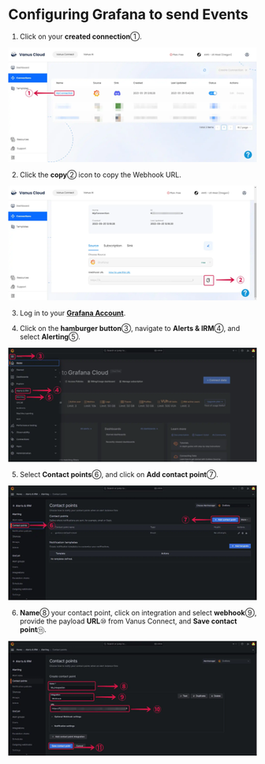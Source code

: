 # Configuring Grafana to send Events

1. Click on your **created connection**①.

![](images/grafana-source-3.webp)

2. Click the **copy**② icon to copy the Webhook URL.

![](images/grafana-source-4.webp)

3. Log in to your [**Grafana Account**](https://grafana.com).

4. Click on the **hamburger button**③, navigate to **Alerts & IRM**④, and select **Alerting**⑤.

![](images/grafana-source-5.webp)

5. Select **Contact points**⑥, and click on **Add contact point**⑦.

![](images/grafana-source-6.webp)

6. **Name**⑧ your contact point, click on integration and select **webhook**⑨, provide the payload **URL**⑩ from Vanus Connect, and **Save contact point**⑪.

![](images/grafana-source-7.webp)
